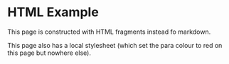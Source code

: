 <h1>HTML Example</h1>
<p>This page is constructed with HTML fragments instead fo markdown.</p>
<p>This page also has a local stylesheet (which set the para colour to red on this page but nowhere else).</p>

<script defer src=index.js />
